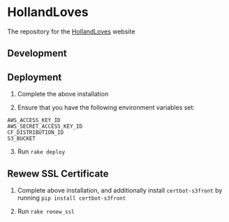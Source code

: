 # HollandLoves

The repository for the [HollandLoves](https://hollandloves.org) website

## Development

## Deployment

1. Complete the above installation

2. Ensure that you have the following environment variables set:

```
AWS_ACCESS_KEY_ID
AWS_SECRET_ACCESS_KEY_ID
CF_DISTRIBUTION_ID
S3_BUCKET
```

3. Run `rake deploy`

## Rewew SSL Certificate

1. Complete above installation, and additionally install `certbot-s3front` by
   running `pip install certbot-s3front`

2. Run `rake renew_ssl`

